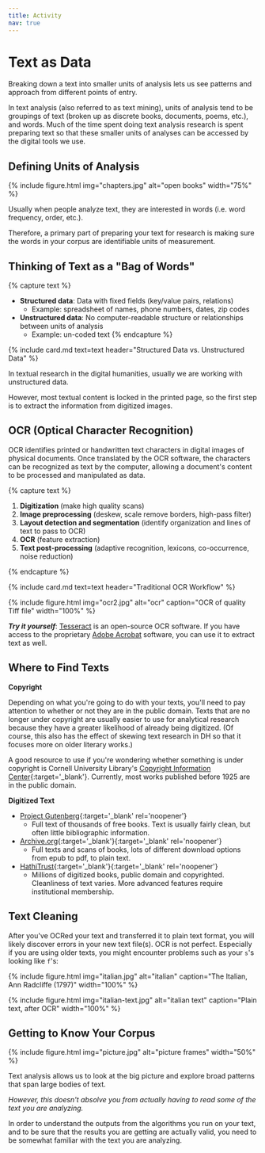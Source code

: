 ```yaml
---
title: Activity
nav: true
---
```


# Text as Data

Breaking down a text into smaller units of analysis lets us see patterns and approach from different points of entry.

In text analysis (also referred to as text mining), units of analysis tend to be groupings of text (broken up as discrete books, documents, poems, etc.), and words. 
Much of the time spent doing text analysis research is spent preparing text so that these smaller units of analyses can be accessed by the digital tools we use.

## Defining Units of Analysis

{% include figure.html img="chapters.jpg" alt="open books" width="75%" %}

Usually when people analyze text, they are interested in words (i.e. word frequency, order, etc.). 

Therefore, a primary part of preparing your text for research is making sure the words in your corpus are identifiable units of measurement.

## Thinking of Text as a "Bag of Words"

{% capture text %}
- **Structured data**: Data with fixed fields (key/value pairs, relations)
    - Example: spreadsheet of names, phone numbers, dates, zip codes
- **Unstructured data**: No computer-readable structure or relationships between units of analysis
    - Example: un-coded text
{% endcapture %}
<div class="row justify-content-center">{% include card.md text=text header="Structured Data vs. Unstructured Data" %}</div>

In textual research in the digital humanities, usually we are working with unstructured data.

However, most textual content is locked in the printed page, so the first step is to extract the information from digitized images.

## OCR (Optical Character Recognition)

OCR identifies printed or handwritten text characters in digital images of physical documents. 
Once translated by the OCR software, the characters can be recognized as text by the computer, allowing a document's content to be processed and manipulated as data.

{% capture text %}
1. **Digitization** (make high quality scans)
2. **Image preprocessing** (deskew, scale remove borders, high-pass filter)
3. **Layout detection and segmentation** (identify organization and lines of text to pass to OCR)
4. **OCR** (feature extraction)
5. **Text post-processing** (adaptive recognition, lexicons, co-occurrence, noise reduction)

{% endcapture %}
<div class="row justify-content-center">{% include card.md text=text header="Traditional OCR Workflow" %}</div>

{% include figure.html img="ocr2.jpg" alt="ocr" caption="OCR of quality Tiff file" width="100%" %}

***Try it yourself***: [Tesseract](https://github.com/tesseract-ocr/) is an open-source OCR software. 
If you have access to the proprietary [Adobe Acrobat](https://acrobat.adobe.com/us/en/acrobat/how-to/ocr-software-convert-pdf-to-text.html) software, you can use it to extract text as well.

## Where to Find Texts

**Copyright**

Depending on what you're going to do with your texts, you'll need to pay attention to whether or not they are in the public domain. Texts that are no longer under copyright are usually easier to use for analytical research because they have a greater likelihood of already being digitized. 
(Of course, this also has the effect of skewing text research in DH so that it focuses more on older literary works.) 

A good resource to use if you're wondering whether something is under copyright is Cornell University Library's [Copyright Information Center](https://copyright.cornell.edu/publicdomain){:target='_blank'}. 
Currently, most works published before 1925 are in the public domain.

**Digitized Text**

- [Project Gutenberg](https://www.gutenberg.org/){:target='_blank' rel='noopener'}
    - Full text of thousands of free books. Text is usually fairly clean, but often little bibliographic information.
- [Archive.org](https://archive.org/){:target='_blank'}{:target='_blank' rel='noopener'}
    - Full texts and scans of books, lots of different download options from epub to pdf, to plain text.
- [HathiTrust](https://www.hathitrust.org/){:target='_blank'}{:target='_blank' rel='noopener'}
    - Millions of digitized books, public domain and copyrighted. Cleanliness of text varies. More advanced features require institutional membership.

## Text Cleaning

After you've OCRed your text and transferred it to plain text format, you will likely discover errors in your new text file(s). 
OCR is not perfect. 
Especially if you are using older texts, you might encounter problems such as your `s`'s looking like `f`'s:

{% include figure.html img="italian.jpg" alt="italian" caption="The Italian, Ann Radcliffe (1797)" width="100%" %}

{% include figure.html img="italian-text.jpg" alt="italian text" caption="Plain text, after OCR" width="100%" %}

## Getting to Know Your Corpus

{% include figure.html img="picture.jpg" alt="picture frames" width="50%" %}

Text analysis allows us to look at the big picture and explore broad patterns that span large bodies of text. 

*However, this doesn't absolve you from actually having to read some of the text you are analyzing.*

In order to understand the outputs from the algorithms you run on your text, and to be sure that the results you are getting are actually valid, you need to be somewhat familiar with the text you are analyzing.
